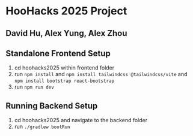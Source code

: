 # HooHacks 2025 Project
## David Hu, Alex Yung, Alex Zhou

## Standalone Frontend Setup
1. cd hoohacks2025 within frontend folder
2. run ```npm install``` and ```npm install tailwindcss @tailwindcss/vite``` and ```npm install bootstrap react-bootstrap```
4. run ```npm run dev```

## Running Backend Setup
1. cd hoohacks2025 and navigate to the backend folder
2. run ```./gradlew bootRun```
